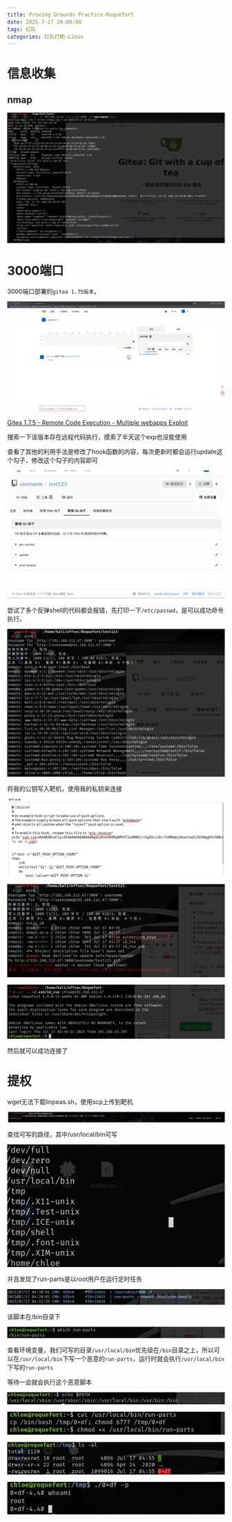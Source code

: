 ```yaml
---
title: Proving Grounds Practice-Roquefort
date: 2025-7-17 20:00:00
tags: 红队
categories: 红队打靶-Linux
---
```


# 信息收集

## nmap

![image-20250717132645110](./Roquefort/image-20250717132645110.png)

# 3000端口

3000端口部署的`gitea 1.75版本`，

![image-20250717143146332](./Roquefort/image-20250717143146332.png)

[Gitea 1.7.5 - Remote Code Execution - Multiple webapps Exploit](./https://www.exploit-db.com/exploits/49383?source=post_page-----4328214f4da3---------------------------------------)

搜索一下该版本存在远程代码执行，摸索了半天这个exp也没能使用

查看了其他的利用手法是修改了hook函数的内容，每次更新时都会运行update这个勾子，修改这个勾子的内容即可

![image-20250717143938847](./Roquefort/image-20250717143938847.png)

尝试了多个反弹shell的代码都会报错，先打印一下`/etc/passwd`，是可以成功命令执行。

![image-20250717144039957](./Roquefort/image-20250717144039957.png)

将我的公钥写入靶机，使用我的私钥来连接

![image-20250717154707781](./Roquefort/image-20250717154707781.png)

![image-20250717154719831](./Roquefort/image-20250717154719831.png)

![image-20250717155332060](./Roquefort/image-20250717155332060.png)

然后就可以成功连接了

# 提权

wget无法下载linpeas.sh，使用scp上传到靶机

![image-20250717155432191](./Roquefort/image-20250717155432191.png)

查找可写的路径，其中/usr/local/bin可写

![image-20250717164059322](./Roquefort/image-20250717164059322.png)

并且发现了run-parts是以root用户在运行定时任务

![image-20250717164152627](./Roquefort/image-20250717164152627.png)

该脚本在/bin目录下

![image-20250717164233381](./Roquefort/image-20250717164233381.png)

查看环境变量，我们可写的目录`/usr/local/bin`优先级在`/bin`目录之上，所以可以在`/usr/local/bin`下写一个恶意的`run-parts`，运行时就会执行`/usr/local/bin`下写的`run-parts`

等待一会就会执行这个恶意脚本

![image-20250717164325952](./Roquefort/image-20250717164325952.png)

![image-20250717165634254](./Roquefort/image-20250717165634254.png)

![image-20250717165640481](./Roquefort/image-20250717165640481.png)

![image-20250717165646509](./Roquefort/image-20250717165646509.png)